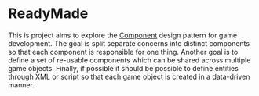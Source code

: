 # ReadyMade

This is project aims to explore the [Component][1] design pattern for game
development. The goal is split separate concerns into distinct components so
that each component is responsible for one thing. Another goal is to define a
set of re-usable components which can be shared across multiple game objects.
Finally, if possible it should be possible to define entities through XML or
script so that each game object is created in a data-driven manner.

[1]: http://gameprogrammingpatterns.com/component.html
